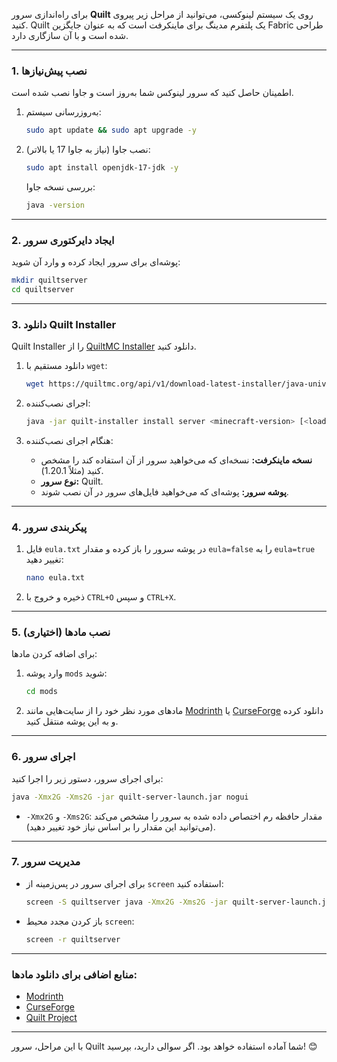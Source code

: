 برای راه‌اندازی سرور **Quilt** روی یک سیستم لینوکسی، می‌توانید از مراحل زیر پیروی کنید. Quilt یک پلتفرم مدینگ برای ماینکرفت است که به عنوان جایگزین Fabric طراحی شده است و با آن سازگاری دارد.

---

### 1. **نصب پیش‌نیازها**
اطمینان حاصل کنید که سرور لینوکس شما به‌روز است و جاوا نصب شده است.

1. به‌روزرسانی سیستم:
   ```bash
   sudo apt update && sudo apt upgrade -y
   ```
2. نصب جاوا (نیاز به جاوا 17 یا بالاتر):
   ```bash
   sudo apt install openjdk-17-jdk -y
   ```
   بررسی نسخه جاوا:
   ```bash
   java -version
   ```

---

### 2. **ایجاد دایرکتوری سرور**
پوشه‌ای برای سرور ایجاد کرده و وارد آن شوید:
```bash
mkdir quiltserver
cd quiltserver
```

---

### 3. **دانلود Quilt Installer**
Quilt Installer را از [QuiltMC Installer](https://quiltmc.org/en/install/server/) دانلود کنید.

1. دانلود مستقیم با `wget`:
   ```bash
   wget https://quiltmc.org/api/v1/download-latest-installer/java-universal -O quilt-installer
   ```
2. اجرای نصب‌کننده:
   ```bash
   java -jar quilt-installer install server <minecraft-version> [<loader-version>] [SERVER-INSTALL-OPTIONS]
   ```

3. هنگام اجرای نصب‌کننده:
   - **نسخه ماینکرفت:** نسخه‌ای که می‌خواهید سرور از آن استفاده کند را مشخص کنید (مثلاً 1.20.1).
   - **نوع سرور:** Quilt.
   - **پوشه سرور:** پوشه‌ای که می‌خواهید فایل‌های سرور در آن نصب شوند.

---

### 4. **پیکربندی سرور**
1. فایل `eula.txt` در پوشه سرور را باز کرده و مقدار `eula=false` را به `eula=true` تغییر دهید:
   ```bash
   nano eula.txt
   ```
2. ذخیره و خروج با `CTRL+O` و سپس `CTRL+X`.

---

### 5. **نصب مادها (اختیاری)**
برای اضافه کردن مادها:
1. وارد پوشه `mods` شوید:
   ```bash
   cd mods
   ```
2. مادهای مورد نظر خود را از سایت‌هایی مانند [Modrinth](https://modrinth.com/) یا [CurseForge](https://www.curseforge.com/) دانلود کرده و به این پوشه منتقل کنید.

---

### 6. **اجرای سرور**
برای اجرای سرور، دستور زیر را اجرا کنید:
```bash
java -Xmx2G -Xms2G -jar quilt-server-launch.jar nogui
```
- `-Xmx2G` و `-Xms2G`: مقدار حافظه رم اختصاص داده شده به سرور را مشخص می‌کند (می‌توانید این مقدار را بر اساس نیاز خود تغییر دهید).

---

### 7. **مدیریت سرور**
- برای اجرای سرور در پس‌زمینه از `screen` استفاده کنید:
  ```bash
  screen -S quiltserver java -Xmx2G -Xms2G -jar quilt-server-launch.jar nogui
  ```
- باز کردن مجدد محیط `screen`:
  ```bash
  screen -r quiltserver
  ```

---

### منابع اضافی برای دانلود مادها:
- [Modrinth](https://modrinth.com/)
- [CurseForge](https://www.curseforge.com/)
- [Quilt Project](https://quiltmc.org/)

---

با این مراحل، سرور Quilt شما آماده استفاده خواهد بود. اگر سوالی دارید، بپرسید! 😊